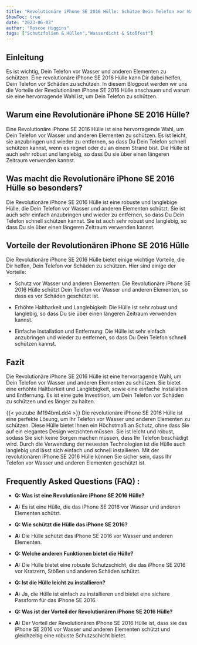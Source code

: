 ```yaml
---
title: "Revolutionäre iPhone SE 2016 Hülle: Schütze Dein Telefon vor Wasser und anderen Elementen!"
ShowToc: true 
date: "2023-06-03"
author: "Roscoe Higgins" 
tags: ["Schutzfolien & Hüllen","Wasserdicht & Stoßfest"]
---
```

## Einleitung

Es ist wichtig, Dein Telefon vor Wasser und anderen Elementen zu schützen. Eine revolutionäre iPhone SE 2016 Hülle kann Dir dabei helfen, Dein Telefon vor Schäden zu schützen. In diesem Blogpost werden wir uns die Vorteile der Revolutionären iPhone SE 2016 Hülle anschauen und warum sie eine hervorragende Wahl ist, um Dein Telefon zu schützen.

## Warum eine Revolutionäre iPhone SE 2016 Hülle?

Eine Revolutionäre iPhone SE 2016 Hülle ist eine hervorragende Wahl, um Dein Telefon vor Wasser und anderen Elementen zu schützen. Es ist leicht, sie anzubringen und wieder zu entfernen, so dass Du Dein Telefon schnell schützen kannst, wenn es regnet oder du an einem Strand bist. Die Hülle ist auch sehr robust und langlebig, so dass Du sie über einen längeren Zeitraum verwenden kannst.

## Was macht die Revolutionäre iPhone SE 2016 Hülle so besonders?

Die Revolutionäre iPhone SE 2016 Hülle ist eine robuste und langlebige Hülle, die Dein Telefon vor Wasser und anderen Elementen schützt. Sie ist auch sehr einfach anzubringen und wieder zu entfernen, so dass Du Dein Telefon schnell schützen kannst. Sie ist auch sehr robust und langlebig, so dass Du sie über einen längeren Zeitraum verwenden kannst.

## Vorteile der Revolutionären iPhone SE 2016 Hülle

Die Revolutionäre iPhone SE 2016 Hülle bietet einige wichtige Vorteile, die Dir helfen, Dein Telefon vor Schäden zu schützen. Hier sind einige der Vorteile:

* Schutz vor Wasser und anderen Elementen: Die Revolutionäre iPhone SE 2016 Hülle schützt Dein Telefon vor Wasser und anderen Elementen, so dass es vor Schäden geschützt ist.

* Erhöhte Haltbarkeit und Langlebigkeit: Die Hülle ist sehr robust und langlebig, so dass Du sie über einen längeren Zeitraum verwenden kannst.

* Einfache Installation und Entfernung: Die Hülle ist sehr einfach anzubringen und wieder zu entfernen, so dass Du Dein Telefon schnell schützen kannst.

## Fazit

Die Revolutionäre iPhone SE 2016 Hülle ist eine hervorragende Wahl, um Dein Telefon vor Wasser und anderen Elementen zu schützen. Sie bietet eine erhöhte Haltbarkeit und Langlebigkeit, sowie eine einfache Installation und Entfernung. Es ist eine gute Investition, um Dein Telefon vor Schäden zu schützen und es länger zu halten.

{{< youtube iM194bmLdd4 >}} 
Die revolutionäre iPhone SE 2016 Hülle ist eine perfekte Lösung, um Ihr Telefon vor Wasser und anderen Elementen zu schützen. Diese Hülle bietet Ihnen ein Höchstmaß an Schutz, ohne dass Sie auf ein elegantes Design verzichten müssen. Sie ist leicht und robust, sodass Sie sich keine Sorgen machen müssen, dass Ihr Telefon beschädigt wird. Durch die Verwendung der neuesten Technologien ist die Hülle auch langlebig und lässt sich einfach und schnell installieren. Mit der revolutionären iPhone SE 2016 Hülle können Sie sicher sein, dass Ihr Telefon vor Wasser und anderen Elementen geschützt ist.

## Frequently Asked Questions (FAQ) :
- **Q: Was ist eine Revolutionäre iPhone SE 2016 Hülle?**
- **A:** Es ist eine Hülle, die das iPhone SE 2016 vor Wasser und anderen Elementen schützt.

- **Q: Wie schützt die Hülle das iPhone SE 2016?**
- **A:** Die Hülle schützt das iPhone SE 2016 vor Wasser und anderen Elementen.

- **Q: Welche anderen Funktionen bietet die Hülle?**
- **A:** Die Hülle bietet eine robuste Schutzschicht, die das iPhone SE 2016 vor Kratzern, Stößen und anderen Schäden schützt.

- **Q: Ist die Hülle leicht zu installieren?**
- **A:** Ja, die Hülle ist einfach zu installieren und bietet eine sichere Passform für das iPhone SE 2016.

- **Q: Was ist der Vorteil der Revolutionären iPhone SE 2016 Hülle?**
- **A:** Der Vorteil der Revolutionären iPhone SE 2016 Hülle ist, dass sie das iPhone SE 2016 vor Wasser und anderen Elementen schützt und gleichzeitig eine robuste Schutzschicht bietet.


